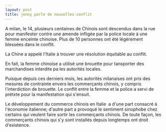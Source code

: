 ```yaml
---
layout: post
title: jenny parle de nouvelles-conflit
---
```


A milan, le 14, plusieurs centaines de Chinois sont descendus dans la rue pour manifester contre une amende infligée par la police locale à une femme enceinte chinoise. Plus de 10 personnes ont été légèrement blessées dans le conflit.

La Chine a appelé l'Italie à trouver une résolution équitable au conflit.

En fait, la femme chinoise a utilisé une brouette pour tansporter des marchandises interdite pa les autorités locales.

Puisque depuis ces derniers mois, les autorités milanaises ont pris des mesures de contrainte envers les commerçants chinois, y compris l'interdiction de brouette. Le conflit entre la femme et la police a servi de prétxte pour la manifestation qui s'ensuit.

Le développement du commerce chinois en Italie  a d'une part consacré à l'économie italienne; d'autre part a provoqué le sentiment sinophobe chez certains qui veulent faire sortir les commerçants chinois. De toute façon, les commerçants chinois qui s'y sont installés depuis longtemps ont droit d'existence. 
